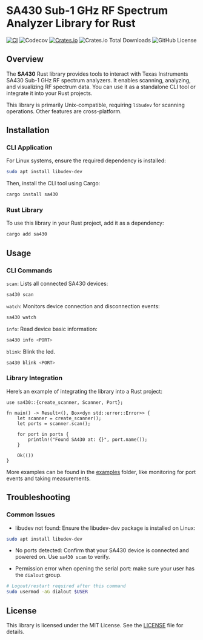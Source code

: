 # SA430 Sub-1 GHz RF Spectrum Analyzer Library for Rust

[![CI](https://github.com/DKrepsky/sa430/actions/workflows/ci.yml/badge.svg)](https://github.com/DKrepsky/sa430/actions/workflows/ci.yml)
![Codecov](https://img.shields.io/codecov/c/github/DKrepsky/sa430)
[![Crates.io](https://img.shields.io/crates/v/sa430.svg)](https://crates.io/crates/sa430)
![Crates.io Total Downloads](https://img.shields.io/crates/d/sa430)
![GitHub License](https://img.shields.io/github/license/DKrepsky/sa430)

## Overview

The **SA430** Rust library provides tools to interact with Texas Instruments SA430 Sub-1 GHz RF spectrum analyzers. It enables scanning, analyzing, and visualizing RF spectrum data. You can use it as a standalone CLI tool or integrate it into your Rust projects.

This library is primarily Unix-compatible, requiring `libudev` for scanning operations. Other features are cross-platform.


## Installation

### CLI Application

For Linux systems, ensure the required dependency is installed:
```bash
sudo apt install libudev-dev
```

Then, install the CLI tool using Cargo:

```bash
cargo install sa430
```

### Rust Library
To use this library in your Rust project, add it as a dependency:

```bash
cargo add sa430
```

## Usage

### CLI Commands

`scan`: Lists all connected SA430 devices:

```bash
sa430 scan
```

`watch`: Monitors device connection and disconnection events:

```bash
sa430 watch
```

`info`: Read device basic information:

```bash
sa430 info <PORT>
```

`blink`: Blink the led.

```bash
sa430 blink <PORT>
```

### Library Integration

Here’s an example of integrating the library into a Rust project:

```
use sa430::{create_scanner, Scanner, Port};

fn main() -> Result<(), Box<dyn std::error::Error>> {
    let scanner = create_scanner();
    let ports = scanner.scan();

    for port in ports {
        println!("Found SA430 at: {}", port.name());
    }

    Ok(())
}
```

More examples can be found in the [examples](examples/) folder, like monitoring for port events and taking measurements.

## Troubleshooting

### Common Issues

- libudev not found: Ensure the libudev-dev package is installed on Linux:
```bash
sudo apt install libudev-dev
```
- No ports detected: Confirm that your SA430 device is connected and powered on. Use `sa430 scan` to verify.

- Permission error when opening the serial port: make sure your user has the `dialout` group.
```bash
# Logout/restart required after this command
sudo usermod -aG dialout $USER
```

## License
This library is licensed under the MIT License. See the [LICENSE](LICENSE) file for details.

